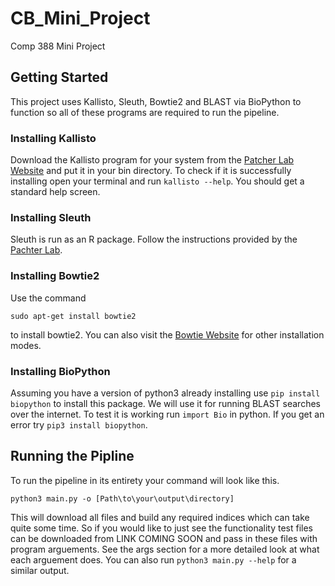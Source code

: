 # CB_Mini_Project
Comp 388 Mini Project

## Getting Started

This project uses Kallisto, Sleuth, Bowtie2 and BLAST via BioPython to
function so all of these programs are required to run the pipeline.

### Installing Kallisto

Download the Kallisto program for your system from the
[Patcher Lab Website](http://pachterlab.github.io/kallisto/download) and put
it in your bin directory. To check if it is successfully installing open
your terminal and run `kallisto --help`. You should get a standard help
screen.

### Installing Sleuth
Sleuth is run as an R package. Follow the instructions provided by the
[Pachter Lab](https://pachterlab.github.io/sleuth/download).

### Installing Bowtie2
Use the command
```
sudo apt-get install bowtie2
```
to install bowtie2. You can also visit the [Bowtie Website](http://bowtie-bio.sourceforge.net/bowtie2/manual.shtml)
for other installation modes.

### Installing BioPython
Assuming you have a version of python3 already installing use
`pip install biopython` to install this package. We will use it for running
BLAST searches over the internet. To test it is working run `import Bio`
in python. If you get an error try `pip3 install biopython`.


## Running the Pipline

To run the pipeline in its entirety your command will look like this.
```
python3 main.py -o [Path\to\your\output\directory]
```
This will download all files and build any required indices which can take
quite some time. So if you would like to just see the functionality
test files can be downloaded from LINK COMING SOON and pass in these files
with program arguements. See the args section for a more detailed look at what
each arguement does. You can also run `python3 main.py --help` for a similar
output.